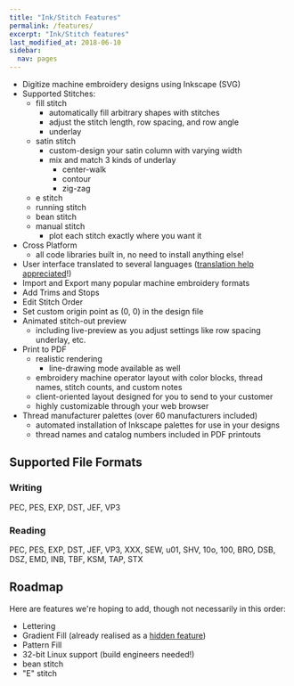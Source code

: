 ```yaml
---
title: "Ink/Stitch Features"
permalink: /features/
excerpt: "Ink/Stitch features"
last_modified_at: 2018-06-10
sidebar:
  nav: pages
---
```

* Digitize machine embroidery designs using Inkscape (SVG)
* Supported Stitches: 
  * fill stitch
    * automatically fill arbitrary shapes with stitches
    * adjust the stitch length, row spacing, and row angle
    * underlay
  * satin stitch
    * custom-design your satin column with varying width
    * mix and match 3 kinds of underlay
      * center-walk
      * contour
      * zig-zag
  * e stitch
  * running stitch
  * bean stitch
  * manual stitch
    * plot each stitch exactly where you want it
* Cross Platform
  * all code libraries built in, no need to install anything else!
* User interface translated to several languages ([translation help appreciated](https://crowdin.com/project/inkstitch)!)
* Import and Export many popular machine embroidery formats
* Add Trims and Stops
* Edit Stitch Order
* Set custom origin point as (0, 0) in the design file
* Animated stitch-out preview
  * including live-preview as you adjust settings like row spacing underlay, etc.
* Print to PDF
  * realistic rendering
    * line-drawing mode available as well
  * embroidery machine operator layout with color blocks, thread names, stitch counts, and custom notes
  * client-oriented layout designed for you to send to your customer
  * highly customizable through your web browser
* Thread manufacturer palettes (over 60 manufacturers included)
  * automated installation of Inkscape palettes for use in your designs
  * thread names and catalog numbers included in PDF printouts

## Supported File Formats

### Writing
PEC, PES, EXP, DST, JEF, VP3

### Reading
PEC, PES, EXP, DST, JEF, VP3, XXX, SEW, u01, SHV, 10o, 100, BRO, DSB, DSZ, EMD, INB, TBF, KSM, TAP, STX

## Roadmap

Here are features we're hoping to add, though not necessarily in this order:

* Lettering
* Gradient Fill (already realised as a [hidden feature](https://github.com/inkstitch/inkstitch/pull/108#issuecomment-369444197))
* Pattern Fill
* 32-bit Linux support (build engineers needed!)
* bean stitch
* "E" stitch

